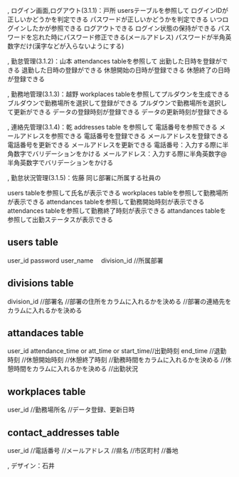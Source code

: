 , ログイン画面,ログアウト(3.1.1)：戸所
usersテーブルを参照して
ログインIDが正しいかどうかを判定できる
パスワードが正しいかどうかを判定できる
いつログインしたかが参照できる
ログアウトできる
ログイン状態の保持ができる
パスワードを忘れた時にパスワード修正できる(メールアドレス)
パスワードが半角英数字だけ(漢字などが入らないようにする)

, 勤怠管理(3.1.2)：山本
attendances tableを参照して
出勤した日時を登録ができる
退勤した日時の登録ができる
休憩開始の日時が登録できる
休憩終了の日時が登録できる

, 勤務地管理(3.1.3)：越野
workplaces tableを参照してプルダウンを生成できる
ブルダウンで勤務場所を選択して登録ができる
プルダウンで勤務場所を選択して更新ができる
データの登録時刻が登録できる
データの更新時刻が登録できる

, 連絡先管理(3.1.4)：乾
addresses table を参照して
電話番号を参照できる
メールアドレスを参照できる
電話番号を登録できる
メールアドレスを登録できる
電話番号を更新できる
メールアドレスを更新できる
電話番号：入力する際に半角数字でバリデーションをかける
メールアドレス：入力する際に半角英数字@半角英数字でバリデーションをかける

, 勤怠状況管理(3.1.5)：佐藤
同じ部署に所属する社員の

users tableを参照して氏名が表示できる
workplaces tableを参照して勤務場所が表示できる
attendances tableを参照して勤務開始時刻が表示できる
attendances tableを参照して勤務終了時刻が表示できる
attandances tableを参照して出勤ステータスが表示できる


## users table
user_id
password
user_name　
division_id //所属部署

## divisions table
division_id
//部署名
//部署の住所をカラムに入れるかを決める
//部署の連絡先をカラムに入れるかを決める


## attandaces table
user_id
attendance_time or att_time or start_time//出勤時刻
end_time //退勤時刻
//休憩開始時刻
//休憩終了時刻
//勤務時間をカラムに入れるかを決める
//休憩時間をカラムに入れるかを決める
//出勤状況


## workplaces table
user_id
//勤務場所名
//データ登録、更新日時


## contact_addresses table
user_id
//電話番号
//メールアドレス
//県名
//市区町村
//番地




, デザイン：石井
